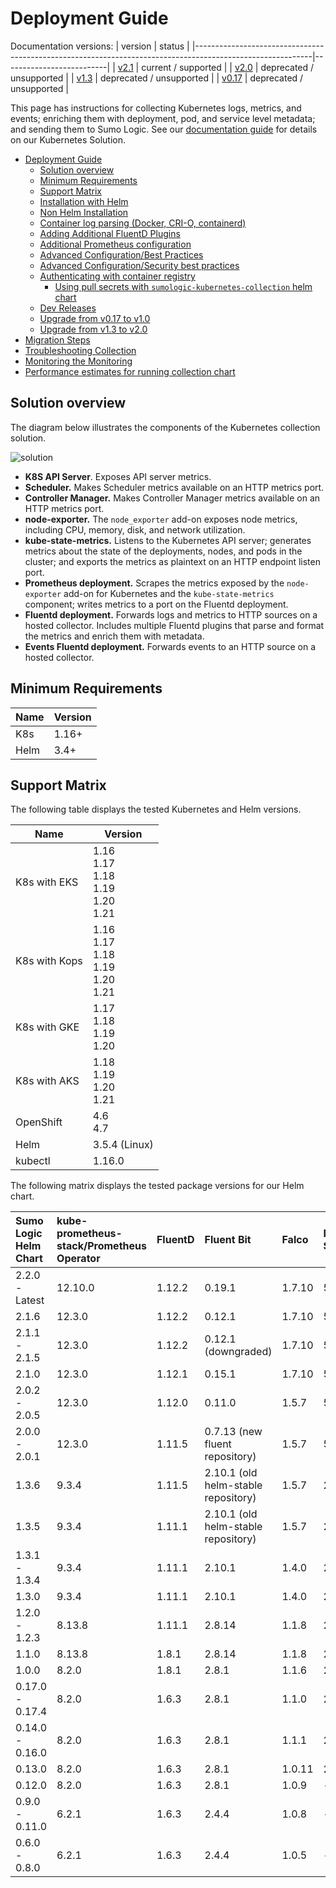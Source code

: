 # Deployment Guide

Documentation versions:
| version                                                                                                   | status                   |
|-----------------------------------------------------------------------------------------------------------|--------------------------|
| [v2.1](https://github.com/SumoLogic/sumologic-kubernetes-collection/tree/release-v2.1/deploy/README.md)   | current / supported      |
| [v2.0](https://github.com/SumoLogic/sumologic-kubernetes-collection/tree/release-v2.0/deploy/README.md)   | deprecated / unsupported |
| [v1.3](https://github.com/SumoLogic/sumologic-kubernetes-collection/tree/release-v1.3/deploy/README.md)   | deprecated / unsupported |
| [v0.17](https://github.com/SumoLogic/sumologic-kubernetes-collection/tree/release-v0.17/deploy/README.md) | deprecated / unsupported |


This page has instructions for collecting Kubernetes logs, metrics, and events;
enriching them with deployment, pod, and service level metadata; and sending them to Sumo Logic.
See our [documentation guide](https://help.sumologic.com/Solutions/Kubernetes_Solution)
for details on our Kubernetes Solution.

- [Deployment Guide](#deployment-guide)
  - [Solution overview](#solution-overview)
  - [Minimum Requirements](#minimum-requirements)
  - [Support Matrix](#support-matrix)
  - [Installation with Helm](./docs/Installation_with_Helm.md)
  - [Non Helm Installation](./docs/Non_Helm_Installation.md)
  - [Container log parsing (Docker, CRI-O, containerd)](./docs/ContainerLogs.md)
  - [Adding Additional FluentD Plugins](./docs/Additional_Fluentd_Plugins.md)
  - [Additional Prometheus configuration](./docs/additional_prometheus_configuration.md)
  - [Advanced Configuration/Best Practices](./docs/Best_Practices.md)
  - [Advanced Configuration/Security best practices](./docs/Security_Best_Practices.md)
  - [Authenticating with container registry](./docs/Working_with_container_registries.md#authenticating-with-container-registry)
    - [Using pull secrets with `sumologic-kubernetes-collection` helm chart](./docs/Working_with_container_registries.md#authenticating-with-container-registry)
  - [Dev Releases](./docs/Dev.md)
  - [Upgrade from v0.17 to v1.0](./docs/v1_migration_doc.md)
  - [Upgrade from v1.3 to v2.0](./docs/v2_migration_doc.md)
- [Migration Steps](./docs/Migration_Steps.md)
- [Troubleshooting Collection](./docs/Troubleshoot_Collection.md)
- [Monitoring the Monitoring](./docs/monitoring-lag.md)
- [Performance estimates for running collection chart](./docs/Performance.md)

## Solution overview

The diagram below illustrates the components of the Kubernetes collection solution.

![solution](/images/k8s_collection_diagram.png)

- **K8S API Server**. Exposes API server metrics.
- **Scheduler.** Makes Scheduler metrics available on an HTTP metrics port.
- **Controller Manager.** Makes Controller Manager metrics available on an HTTP metrics port.
- **node-exporter.** The `node_exporter` add-on exposes node metrics, including CPU,
  memory, disk, and network utilization.
- **kube-state-metrics.** Listens to the Kubernetes API server; generates metrics
  about the state of the deployments, nodes, and pods in the cluster; and exports
  the metrics as plaintext on an HTTP endpoint listen port.
- **Prometheus deployment.** Scrapes the metrics exposed by the `node-exporter`
  add-on for Kubernetes and the `kube-state-metrics` component; writes metrics
  to a port on the Fluentd deployment.
- **Fluentd deployment.** Forwards logs and metrics to HTTP sources on a hosted collector.
  Includes multiple Fluentd plugins that parse and format the metrics and enrich them with metadata.
- **Events Fluentd deployment.** Forwards events to an HTTP source on a hosted collector.

## Minimum Requirements

| Name | Version |
|------|---------|
| K8s  | 1.16+   |
| Helm | 3.4+    |

## Support Matrix

The following table displays the tested Kubernetes and Helm versions.

| Name          | Version                                           |
|---------------|---------------------------------------------------|
| K8s with EKS  | 1.16<br/>1.17<br/>1.18<br/>1.19<br/>1.20<br/>1.21 |
| K8s with Kops | 1.16<br/>1.17<br/>1.18<br/>1.19<br/>1.20<br/>1.21 |
| K8s with GKE  | 1.17<br/>1.18<br/>1.19<br/>1.20                   |
| K8s with AKS  | 1.18<br/>1.19<br/>1.20<br/>1.21                   |
| OpenShift     | 4.6<br/>4.7                                       |
| Helm          | 3.5.4 (Linux)                                     |
| kubectl       | 1.16.0                                            |

The following matrix displays the tested package versions for our Helm chart.

| Sumo Logic Helm Chart | kube-prometheus-stack/Prometheus Operator | FluentD | Fluent Bit                          | Falco  | Metrics Server | Telegraf Operator | Tailing Sidecar Operator |
|:----------------------|:------------------------------------------|:--------|:------------------------------------|:-------|:---------------|:------------------|:-------------------------|
| 2.2.0 - Latest        | 12.10.0                                   | 1.12.2  | 0.19.1                              | 1.7.10 | 5.8.4          | 1.2.0             | 0.3.1                    |
| 2.1.6                 | 12.3.0                                    | 1.12.2  | 0.12.1                              | 1.7.10 | 5.8.4          | 1.2.0             | 0.3.0                    |
| 2.1.1 - 2.1.5         | 12.3.0                                    | 1.12.2  | 0.12.1 (downgraded)                 | 1.7.10 | 5.8.4          | 1.1.5             | 0.3.0                    |
| 2.1.0                 | 12.3.0                                    | 1.12.1  | 0.15.1                              | 1.7.10 | 5.8.1          | 1.1.5             | 0.3.0                    |
| 2.0.2 - 2.0.5         | 12.3.0                                    | 1.12.0  | 0.11.0                              | 1.5.7  | 5.0.2          | 1.1.5             | -                        |
| 2.0.0 - 2.0.1         | 12.3.0                                    | 1.11.5  | 0.7.13 (new fluent repository)      | 1.5.7  | 5.0.2          | 1.1.5             | -                        |
| 1.3.6                 | 9.3.4                                     | 1.11.5  | 2.10.1 (old helm-stable repository) | 1.5.7  | 2.11.2         | 1.1.6             | -                        |
| 1.3.5                 | 9.3.4                                     | 1.11.1  | 2.10.1 (old helm-stable repository) | 1.5.7  | 2.11.2         | 1.1.6             | -                        |
| 1.3.1 - 1.3.4         | 9.3.4                                     | 1.11.1  | 2.10.1                              | 1.4.0  | 2.11.2         | 1.1.6             | -                        |
| 1.3.0                 | 9.3.4                                     | 1.11.1  | 2.10.1                              | 1.4.0  | 2.11.2         | 1.1.4             | -                        |
| 1.2.0 - 1.2.3         | 8.13.8                                    | 1.11.1  | 2.8.14                              | 1.1.8  | 2.11.1         | -                 |                          |
| 1.1.0                 | 8.13.8                                    | 1.8.1   | 2.8.14                              | 1.1.8  | 2.11.1         | -                 |                          |
| 1.0.0                 | 8.2.0                                     | 1.8.1   | 2.8.1                               | 1.1.6  | 2.7.0          | -                 |                          |
| 0.17.0 - 0.17.4       | 8.2.0                                     | 1.6.3   | 2.8.1                               | 1.1.0  | 2.7.0          | -                 |                          |
| 0.14.0 - 0.16.0       | 8.2.0                                     | 1.6.3   | 2.8.1                               | 1.1.1  | 2.7.0          | -                 |                          |
| 0.13.0                | 8.2.0                                     | 1.6.3   | 2.8.1                               | 1.0.11 | 2.7.0          | -                 |                          |
| 0.12.0                | 8.2.0                                     | 1.6.3   | 2.8.1                               | 1.0.9  | -              | -                 |                          |
| 0.9.0 - 0.11.0        | 6.2.1                                     | 1.6.3   | 2.4.4                               | 1.0.8  | -              | -                 |                          |
| 0.6.0 - 0.8.0         | 6.2.1                                     | 1.6.3   | 2.4.4                               | 1.0.5  | -              | -                 |                          |
